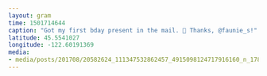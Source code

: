 ```yaml
---
layout: gram
time: 1501714644
caption: "Got my first bday present in the mail. 💩 Thanks, @faunie_s!"
latitude: 45.5541027
longitude: -122.60191369
media:
- media/posts/201708/20582624_111347532862457_4915098124717916160_n_17865470422192381.jpg
---
```

